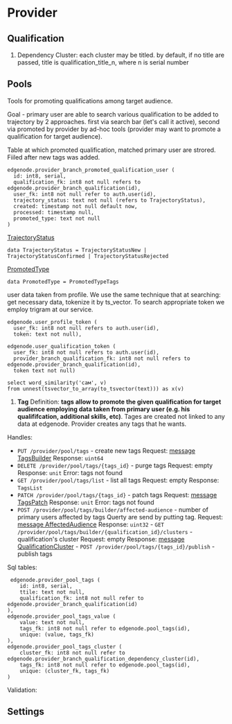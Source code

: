# Provider

## Qualification

1. Dependency
  Cluster: each cluster may be titled. by default, if no title are passed, title is
  qualification_title_n, where n is serial number


## Pools
Tools for promoting qualifications among target audience.

Goal - primary user are able to search various qualification to be added to trajectory by
2 approaches. first via search bar (let's call it active), second via promoted by provider by ad-hoc tools (provider may want to promote a qualification for target audience).

Table at which promoted qualification, matched primary user are strored. Fiiled after new tags was added.
```
edgenode.provider_branch_promoted_qualification_user (
  id: int8, serial,
  qualification_fk: int8 not null refers to edgenode.provider_branch_qualification(id),
  user_fk: int8 not null refer to auth.user(id),
  trajectory_status: text not null (refers to TrajectoryStatus),
  created: timestamp not null default now,
  processed: timestamp null,
  promoted_type: text not null
)
```

[TrajectoryStatus](https://gitlab.com/edgenode2/proto/-/blob/master/EdgeNode/Transport/Provider/Pool/Tags.proto)

```
data TrajectoryStatus = TrajectoryStatusNew | TrajectoryStatusConfirmed | TrajectoryStatusRejected
```

[PromotedType](https://gitlab.com/edgenode2/proto/-/blob/master/EdgeNode/Transport/Provider/Pool/Tags.proto)

```
data PromotedType = PromotedTypeTags
```

user data taken from profile. We use the same technique that at searching: get necessary data, tokenize it by ts_vector.
To search appropriate token we employ trigram at our service.
```
edgenode.user_profile_token (
  user_fk: int8 not null refers to auth.user(id),
  token: text not null),

edgenode.user_qualification_token (
  user_fk: int8 not null refers to auth.user(id),
  provider_branch_qualification_fk: int8 not null refers to edgenode.provider_branch_qualification(id),
  token text not null)

```
```
select word_similarity('сам', v)
from unnest(tsvector_to_array(to_tsvector(text))) as x(v)
```

1. **Tag**
Definition: **tags allow to promote the given qualification for target audience employing data taken from primary user (e.g. his qualififcation, additional skills, etc)**.
Tages are created not linked to any data at edgenode. Provider creates any tags that he wants.

 Handles:
   - `PUT /provider/pool/tags` - create new tags
     Request: [message TagsBuilder](https://gitlab.com/edgenode2/proto/-/blob/master/EdgeNode/Transport/Provider/Pool/Tags.proto)
     Response: `uint64`
   - `DELETE /provider/pool/tags/{tags_id}` - purge tags
     Request: empty
     Response: `unit`
     Error: tags not found
   - `GET /provider/pool/tags/list` - list all tags
     Request: empty
     Response: `TagsList`
   - `PATCH /provider/pool/tags/{tags_id}` - patch tags
     Request: [message TagsPatch](https://gitlab.com/edgenode2/proto/-/blob/master/EdgeNode/Transport/Provider/Pool/Tags.proto)
     Response: `unit`
     Error: tags not found
   - `POST /provider/pool/tags/builder/affected-audience` - number of primary users affected by tags Querty are send by putting tag.
     Request: [message AffectedAudience](https://gitlab.com/edgenode2/proto/-/blob/master/EdgeNode/Transport/Provider/Pool/Tags.proto)
     Response: `uint32`
    - `GET /provider/pool/tags/builder/{qualification_id}/clusters` - qualification's cluster
    Request: empty
    Response: [message QualificationCluster](https://gitlab.com/edgenode2/proto/-/blob/master/EdgeNode/Transport/Provider/Pool/Tags.proto)
    - `POST /provider/pool/tags/{tags_id}/publish` - publish  tags

 Sql tables:
  ```
   edgenode.provider_pool_tags (
      id: int8, serial,
      ttile: text not null,
      qualification_fk: int8 not null refer to edgenode.provider_branch_qualification(id)
  ),
  edgenode.provider_pool_tags_value (
      value: text not null,
      tags_fk: int8 not null refer to edgenode.pool_tags(id),
      unique: (value, tags_fk)
  ),
  edgenode.provider_pool_tags_cluster (
      cluster_fk: int8 not null refer to edgenode.provider_branch_qualification_dependency_cluster(id),
      tags_fk: int8 not null refer to edgenode.pool_tags(id),
      unique: (cluster_fk, tags_fk)
  )
  ```

Validation:


## Settings




